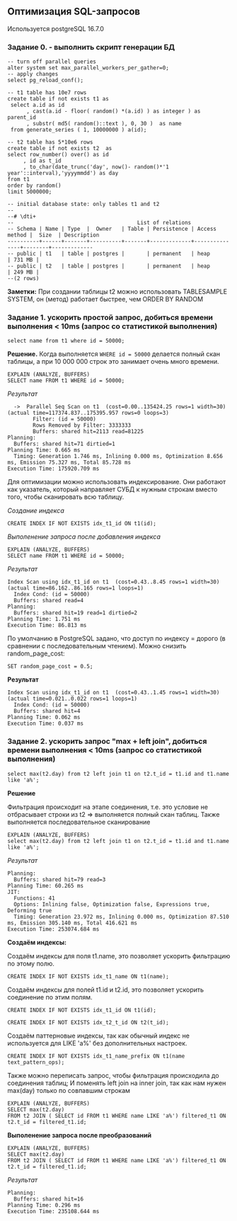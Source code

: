 ## Оптимизация SQL-запросов 

Используется postgreSQL 16.7.0

### Задание 0. - выполнить скрипт генерации БД

```
-- turn off parallel queries
alter system set max_parallel_workers_per_gather=0;
-- apply changes
select pg_reload_conf();

-- t1 table has 10e7 rows
create table if not exists t1 as
 select a.id as id
      , cast(a.id - floor( random() *(a.id) ) as integer ) as parent_id
      , substr( md5( random()::text ), 0, 30 )  as name
 from generate_series ( 1, 10000000 ) a(id);

-- t2 table has 5*10e6 rows
create table if not exists t2  as
select row_number() over() as id
     , id as t_id
     , to_char(date_trunc('day', now()- random()*'1 year'::interval),'yyyymmdd') as day
from t1
order by random() 
limit 5000000;

-- initial database state: only tables t1 and t2
--
--# \dti+
--                                       List of relations
-- Schema | Name | Type  |  Owner   | Table | Persistence | Access method |  Size  | Description 
----------+------+-------+----------+-------+-------------+---------------+--------+-------------
-- public | t1   | table | postgres |       | permanent   | heap          | 731 MB | 
-- public | t2   | table | postgres |       | permanent   | heap          | 249 MB | 
--(2 rows)
```

**Заметки:**
При создании таблицы t2 можно использовать TABLESAMPLE SYSTEM, он (метод) работает быстрее, чем ORDER BY RANDOM

### Задание 1. ускорить простой запроc, добиться времени выполнения < 10ms (запрос со статистикой выполнения)
```
select name from t1 where id = 50000;
```

**Решение.**
Когда выполняется ```WHERE id = 50000``` делается полный скан таблицы, а при 10 000 000 строк это занимает очень много времени.

```
EXPLAIN (ANALYZE, BUFFERS)
SELECT name FROM t1 WHERE id = 50000;
```

*Результат*
```
  ->  Parallel Seq Scan on t1  (cost=0.00..135424.25 rows=1 width=30) (actual time=117374.837..175395.957 rows=0 loops=3)
        Filter: (id = 50000)
        Rows Removed by Filter: 3333333
        Buffers: shared hit=2113 read=81225
Planning:
  Buffers: shared hit=71 dirtied=1
Planning Time: 0.665 ms
  Timing: Generation 1.746 ms, Inlining 0.000 ms, Optimization 8.656 ms, Emission 75.327 ms, Total 85.728 ms
Execution Time: 175920.709 ms
```

Для оптимизации можно использовать индексирование. Они работают как указатель, который направляет СУБД к нужным строкам вместо того, чтобы сканировать всю таблицу.

*Создание индекса*

```
CREATE INDEX IF NOT EXISTS idx_t1_id ON t1(id);
```

*Выполенение запроса после добавления индекса*

```
EXPLAIN (ANALYZE, BUFFERS)
SELECT name FROM t1 WHERE id = 50000;
```

*Результат*

```
Index Scan using idx_t1_id on t1  (cost=0.43..8.45 rows=1 width=30) (actual time=86.162..86.165 rows=1 loops=1)
  Index Cond: (id = 50000)
  Buffers: shared read=4
Planning:
  Buffers: shared hit=19 read=1 dirtied=2
Planning Time: 1.751 ms
Execution Time: 86.813 ms
```

По умолчанию в PostgreSQL задано, что доступ по индексу = дорого (в сравнении с последовательным чтением). Можно снизить random_page_cost:
```
SET random_page_cost = 0.5;
```

**Результат**

```
Index Scan using idx_t1_id on t1  (cost=0.43..1.45 rows=1 width=30) (actual time=0.021..0.022 rows=1 loops=1)
  Index Cond: (id = 50000)
  Buffers: shared hit=4
Planning Time: 0.062 ms
Execution Time: 0.037 ms
```

### Задание 2.  ускорить запрос "max + left join", добиться времени выполнения < 10ms (запрос со статистикой выполнения)
```
select max(t2.day) from t2 left join t1 on t2.t_id = t1.id and t1.name like 'a%';
```

**Решение**

Фильтрация происходит на этапе соединения, т.е. это условие не отбрасывает строки из t2 => выполняется полный скан таблиц.
Также выполняется последовательное сканирование

```
EXPLAIN (ANALYZE, BUFFERS)
select max(t2.day) from t2 left join t1 on t2.t_id = t1.id and t1.name like 'a%';
```

*Результат*
```
Planning:
  Buffers: shared hit=79 read=3
Planning Time: 60.265 ms
JIT:
  Functions: 41
  Options: Inlining false, Optimization false, Expressions true, Deforming true
  Timing: Generation 23.972 ms, Inlining 0.000 ms, Optimization 87.510 ms, Emission 305.140 ms, Total 416.621 ms
Execution Time: 253074.684 ms
```

**Создаём индексы:**

Создаём индексы для поля t1.name, это позволяет ускорить фильтрацию по этому полю.
```
CREATE INDEX IF NOT EXISTS idx_t1_name ON t1(name);
```
Создаём индексы для полей t1.id и t2.id, это позволяет ускорить соединение по этим полям.
```
CREATE INDEX IF NOT EXISTS idx_t1_id ON t1(id);

CREATE INDEX IF NOT EXISTS idx_t2_t_id ON t2(t_id);
```
Создаём паттерновые индексы, так как обычный индекс не используется для LIKE 'a%' без дополнительных настроек.
```
CREATE INDEX IF NOT EXISTS idx_t1_name_prefix ON t1(name text_pattern_ops);
```
Также можно переписать запрос, чтобы фильтрация происходила до соединения таблиц; И поменять left join на inner join, так как нам нужен max(day) только по совпавшим строкам
```
EXPLAIN (ANALYZE, BUFFERS)
SELECT max(t2.day)
FROM t2 JOIN ( SELECT id FROM t1 WHERE name LIKE 'a%') filtered_t1 ON t2.t_id = filtered_t1.id;
```

**Выполенение запроса после преобразований**
```
EXPLAIN (ANALYZE, BUFFERS)
SELECT max(t2.day)
FROM t2 JOIN ( SELECT id FROM t1 WHERE name LIKE 'a%') filtered_t1 ON t2.t_id = filtered_t1.id;
```

*Результат*
```
Planning:
  Buffers: shared hit=16
Planning Time: 0.296 ms
Execution Time: 235108.644 ms
```
